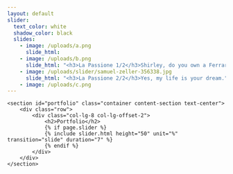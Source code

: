```yaml
---
layout: default
slider:
  text_color: white
  shadow_color: black
  slides: 
    - image: /uploads/a.png
      slide_html:
    - image: /uploads/b.png
      slide_html: "<h3>La Passione 1/2</h3>Shirley, do you own a Ferrari?"
    - image: /uploads/slider/samuel-zeller-356338.jpg
      slide_html: "<h3>La Passione 2/2</h3>Yes, my life is your dream."
    - image: /uploads/c.png
---
```


<!-- Portfolio Section -->
    <section id="portfolio" class="container content-section text-center">
        <div class="row">
            <div class="col-lg-8 col-lg-offset-2">
                <h2>Portfolio</h2>
                {% if page.slider %}
                {% include slider.html height="50" unit="%" transition="slide" duration="7" %}
                {% endif %}
            </div>
        </div>
    </section>

